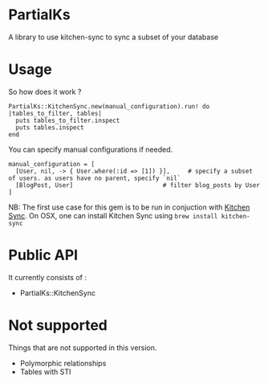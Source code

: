 # PartialKs

A library to use kitchen-sync to sync a subset of your database

# Usage

So how does it work ?


```
PartialKs::KitchenSync.new(manual_configuration).run! do |tables_to_filter, tables|
  puts tables_to_filter.inspect
  puts tables.inspect
end
```

You can specify manual configurations if needed.

```
manual_configuration = [
  [User, nil, -> { User.where(:id => [1]) }],     # specify a subset of users. as users have no parent, specify `nil`
  [BlogPost, User]                         # filter blog_posts by User
]
```

NB: The first use case for this gem is to be run in conjuction with [Kitchen Sync](https://github.com/willbryant/kitchen_sync). On OSX, one can install Kitchen Sync using `brew install kitchen-sync`

# Public API

It currently consists of :

  - PartialKs::KitchenSync


# Not supported

Things that are not supported in this version.

* Polymorphic relationships
* Tables with STI


